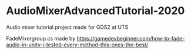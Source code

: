 # AudioMixerAdvancedTutorial-2020
Audio mixer tutorial project made for GDS2 at UTS

FadeMixergroup.cs made by https://gamedevbeginner.com/how-to-fade-audio-in-unity-i-tested-every-method-this-ones-the-best/
